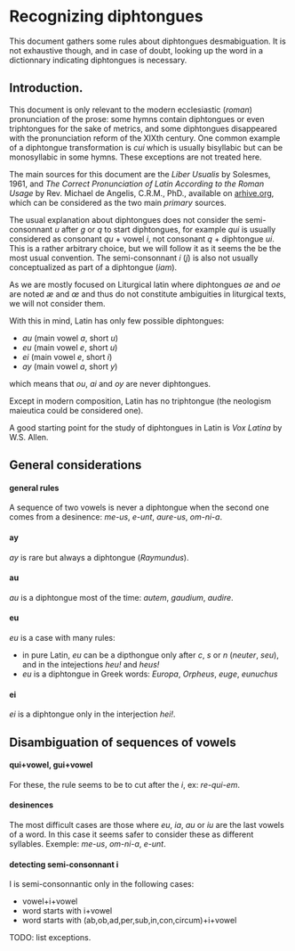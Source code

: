 # Recognizing diphtongues

This document gathers some rules about diphtongues desmabiguation. It is not exhaustive though, and in case of doubt, looking up the word in a dictionnary indicating diphtongues is necessary.

## Introduction.

This document is only relevant to the modern ecclesiastic (*roman*) pronunciation of the prose: some hymns contain diphtongues or even triphtongues for the sake of metrics, and some diphtongues disappeared with the pronunciation reform of the XIXth century. One common example of a diphtongue transformation is *cui* which is usually bisyllabic but can be monosyllabic in some hymns. These exceptions are not treated here.

The main sources for this document are the *Liber Usualis* by Solesmes, 1961, and *The Correct Pronunciation of Latin According to the Roman Usage* by Rev. Michael de Angelis, C.R.M., PhD., available on [arhive.org](https://archive.org/stream/correctpronuncia00dean#page/n7/mode/2up), which can be considered as the two main *primary* sources.

The usual explanation about diphtongues does not consider the semi-consonnant *u* after *g* or *q* to start diphtongues, for example *qui* is usually considered as consonant *qu* + vowel *i*, not consonant *q* + diphtongue *ui*. This is a rather arbitrary choice, but we will follow it as it seems the be the most usual convention. The semi-consonnant *i* (*j*) is also not usually conceptualized as part of a diphtongue (*iam*).

As we are mostly focused on Liturgical latin where diphtongues *ae* and *oe* are noted *æ* and *œ* and thus do not constitute ambiguities in liturgical texts, we will not consider them.

With this in mind, Latin has only few possible diphtongues:

- *au* (main vowel *a*, short *u*)
- *eu* (main vowel *e*, short *u*)
- *ei* (main vowel *e*, short *i*)
- *ay* (main vowel *a*, short *y*)

which means that *ou*, *ai* and *oy* are never diphtongues.

Except in modern composition, Latin has no triphtongue (the neologism maieutica could be considered one).

A good starting point for the study of diphtongues in Latin is *Vox Latina* by W.S. Allen.

## General considerations

#### general rules

A sequence of two vowels is never a diphtongue when the second one comes from a desinence: *me-us*, *e-unt*, *aure-us*, *om-ni-a*.

#### ay

*ay* is rare but always a diphtongue (*Raymundus*).

#### au

*au* is a diphtongue most of the time: *autem*, *gaudium*, *audire*.

#### eu

*eu* is a case with many rules:

- in pure Latin, *eu* can be a dipthongue only after *c*, *s* or *n* (*neuter*, *seu*), and in the intejections *heu!* and *heus!*
- *eu* is a diphtongue in Greek words: *Europa*, *Orpheus*, *euge*, *eunuchus*

#### ei

*ei* is a diphtongue only in the interjection *hei!*.


## Disambiguation of sequences of vowels

#### qui+vowel, gui+vowel

For these, the rule seems to be to cut after the *i*, ex: *re-qui-em*.

#### desinences

The most difficult cases are those where *eu*, *ia*, *au* or *iu* are the last vowels of a word. In this case it seems safer to consider these as different syllables. Exemple: *me-us*, *om-ni-a*, *e-unt*. 

#### detecting semi-consonnant i

I is semi-consonnantic only in the following cases:

- vowel+i+vowel
- word starts with i+vowel
- word starts with (ab,ob,ad,per,sub,in,con,circum)+i+vowel

TODO: list exceptions.
